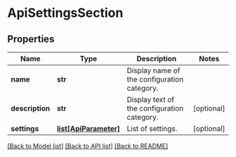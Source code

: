# ApiSettingsSection

## Properties
Name | Type | Description | Notes
------------ | ------------- | ------------- | -------------
**name** | **str** | Display name of the configuration category. | 
**description** | **str** | Display text of the configuration category. | [optional] 
**settings** | [**list[ApiParameter]**](ApiParameter.md) | List of settings. | [optional] 

[[Back to Model list]](../README.md#documentation-for-models) [[Back to API list]](../README.md#documentation-for-api-endpoints) [[Back to README]](../README.md)


